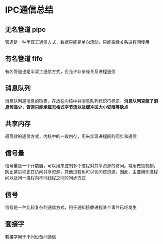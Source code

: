 # IPC通信总结

## 无名管道 pipe

管道是一种半双工通信方式，数据只能是单向流动，只能亲缘关系进程间使用

## 有名管道 fifo

有名管道也是半双工通信方式，但允许非亲缘关系进程通信

## 消息队列

消息队列是消息的链表，存放在内核中并消息队列标识符标识。**消息队列克服了消息传递少，管道只能承载无格式字节流以及缓冲区大小受限等缺点**

## 共享内存

最高效的通信方式，内核中的一段内存，用来实现进程间的同步和通信

## 信号量

信号量是一个计数器，可以用来控制多个进程对共享资源的访问。常用做锁机制，防止某进程正在访问共享资源，其他进程也可以访问该资源，因此，主要用作进程间以及同一进程内不同线程之间的同步方式

## 信号

信号是一种比较复杂的通信方式，用于通知接收进程某个事件已经发生

## 套接字

套接字用于不同设备间通信

